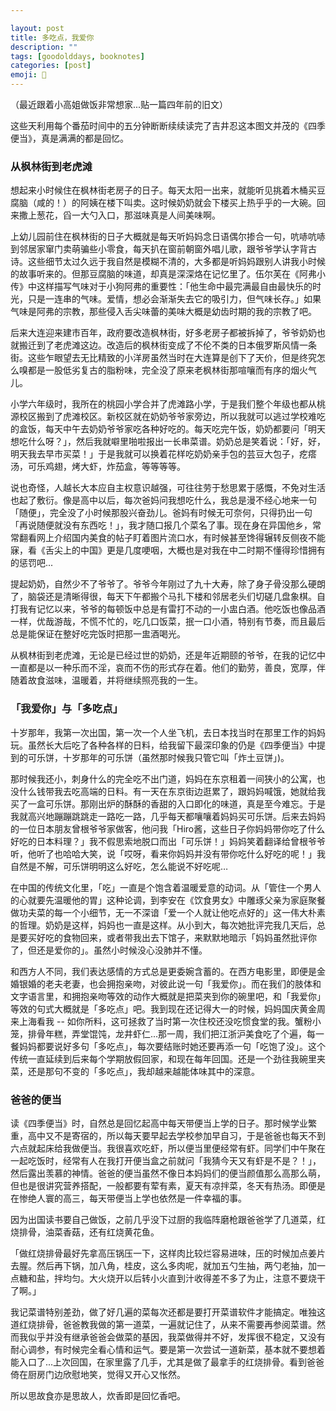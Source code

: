 ```yaml
---

layout: post
title: 多吃点，我爱你
description: ""
tags: [goodolddays, booknotes]
categories: [post]
emoji: 🍲
---
```


（最近跟着小高姐做饭非常想家...贴一篇四年前的旧文）

这些天利用每个番茄时间中的五分钟断断续续读完了吉井忍这本图文并茂的《四季便当》，真是满满的都是回忆。

### 从枫林街到老虎滩
想起来小时候住在枫林街老房子的日子。每天太阳一出来，就能听见挑着木桶买豆腐脑（咸的！）的阿姨在楼下叫卖。这时候奶奶就会下楼买上热乎乎的一大碗。回来撒上葱花，舀一大勺入口，那滋味真是人间美味啊。

上幼儿园前住在枫林街的日子大概就是每天听妈妈念日语偶尔掺合一句，吭哧吭哧到邻居家窜门卖萌骗些小零食，每天扒在窗前朝窗外唱儿歌，跟爷爷学认字背古诗。这些细节太过久远于我自然是模糊不清的，大多都是听妈妈跟别人讲我小时候的故事听来的。但那豆腐脑的味道，却真是深深烙在记忆里了。伍尔芙在《阿弗小传》中这样描写气味对于小狗阿弗的重要性：「他生命中最完满最自由最快乐的时光，只是一连串的气味。爱情，想必会渐渐失去它的吸引力，但气味长存。」如果气味是阿弗的宗教，那些侵入舌尖味蕾的美味大概是幼齿时期的我的宗教了吧。

后来大连迎来建市百年，政府要改造枫林街，好多老房子都被拆掉了，爷爷奶奶也就搬迁到了老虎滩这边。改造后的枫林街变成了不伦不类的日本俄罗斯风情一条街。这些乍眼望去无比精致的小洋房虽然当时在大连算是创下了天价，但是终究怎么嗅都是一股低劣复古的脂粉味，完全没了原来老枫林街那喧嚷而有序的烟火气儿。

小学六年级时，我所在的桃园小学合并了虎滩路小学，于是我们整个年级也都从桃源校区搬到了虎滩校区。新校区就在奶奶爷爷家旁边，所以我就可以逃过学校难吃的盒饭，每天中午去奶奶爷爷家吃各种好吃的。每天吃完午饭，奶奶都要问「明天想吃什么呀？」，然后我就噼里啪啦报出一长串菜谱。奶奶总是笑着说：「好，好，明天我去早市买菜！」于是我就可以换着花样吃奶奶亲手包的芸豆大包子，疙瘩汤，可乐鸡翅，烤大虾，炸茄盒，等等等等。

说也奇怪，人越长大本应自主权意识越强，可往往劳于愁思累于感慨，不免对生活也起了敷衍。像是高中以后，每次爸妈问我想吃什么，我总是漫不经心地来一句「随便」，完全没了小时候那股兴奋劲儿。爸妈有时候无可奈何，只得扔出一句「再说随便就没有东西吃！」，我才随口报几个菜名了事。现在身在异国他乡，常常翻看网上介绍国内美食的帖子盯着图片流口水，有时候甚至馋得辗转反侧夜不能寐，看《舌尖上的中国》更是几度哽咽，大概也是对我在中二时期不懂得珍惜拥有的惩罚吧...

提起奶奶，自然少不了爷爷了。爷爷今年刚过了九十大寿，除了身子骨没那么硬朗了，脑袋还是清晰得很，每天下午都搬个马扎下楼和邻居老头们切磋几盘象棋。自打我有记忆以来，爷爷的每顿饭中总是有雷打不动的一小盅白酒。他吃饭也像品酒一样，优哉游哉，不慌不忙的，吃几口饭菜，抿一口小酒，特别有节奏，而且最后总是能保证在整好吃完饭时把那一盅酒喝光。

从枫林街到老虎滩，无论是已经过世的奶奶，还是年近期颐的爷爷，在我的记忆中一直都是以一种乐而不淫，哀而不伤的形式存在着。他们的勤劳，善良，宽厚，伴随着故食滋味，温暖着，并将继续照亮我的一生。


### 「我爱你」与「多吃点」
十岁那年，我第一次出国，第一次一个人坐飞机，去日本找当时在那里工作的妈妈玩。虽然长大后吃了各种各样的日料，给我留下最深印象的仍是《四季便当》中提到的可乐饼，十岁那年的可乐饼（虽然那时候我只管它叫「炸土豆饼」)。

那时候我还小，刺身什么的完全吃不出门道，妈妈在东京租着一间狭小的公寓，也没什么钱带我去吃高端的日料。有一天在东京街边逛累了，跟妈妈喊饿，她就给我买了一盒可乐饼。那刚出炉的酥酥的香甜的入口即化的味道，真是至今难忘。于是我就高兴地蹦蹦跳跳走一路吃一路，几乎每天都嚷嚷着妈妈买可乐饼。后来去妈妈的一位日本朋友曾根爷爷家做客，他问我「Hiro酱，这些日子你妈妈带你吃了什么好吃的日本料理？」我不假思索地脱口而出「可乐饼！」妈妈笑着翻译给曾根爷爷听，他听了也哈哈大笑，说「哎呀，看来你妈妈并没有带你吃什么好吃的呢！」我自然是不解，可乐饼明明这么好吃，怎么能说不好吃呢…

在中国的传统文化里，「吃」一直是个饱含着温暖爱意的动词。从「管住一个男人的心就要先温暖他的胃」这种论调，到李安在《饮食男女》中雕琢父亲为家庭聚餐做功夫菜的每一个小细节，无一不深谙「爱一个人就让他吃点好的」这一伟大朴素的哲理。奶奶是这样，妈妈也一直是这样。从小到大，每次她批评完我几天后，总是要买好吃的食物回来，或者带我出去下馆子，来默默地暗示「妈妈虽然批评你了，但还是爱你的」。虽然小时候没心没肺并不懂。

和西方人不同，我们表达感情的方式总是更委婉含蓄的。在西方电影里，即便是金婚银婚的老夫老妻，也会拥抱亲吻，对彼此说一句「我爱你」。而在我们的肢体和文字语言里，和拥抱亲吻等效的动作大概就是把菜夹到你的碗里吧，和「我爱你」等效的句式大概就是「多吃点」吧。我到现在还记得大一的时候，妈妈国庆黄金周来上海看我 -- 如你所料，这可拯救了当时第一次住校还没吃惯食堂的我。蟹粉小笼，排骨年糕，弄堂馄饨，龙井虾仁...那一周，我们把江浙沪美食吃了个遍，每一餐妈妈都要说好多句「多吃点」，每次要结账时她还要再添一句「吃饱了没」。这个传统一直延续到后来每个学期放假回家，和现在每年回国。还是一个劲往我碗里夹菜，还是那句不变的「多吃点」，我却越来越能体味其中的深意。

### 爸爸的便当
 读《四季便当》时，自然总是回忆起高中每天带便当上学的日子。那时候学业繁重，高中又不是寄宿的，所以每天要早起去学校参加早自习，于是爸爸也每天不到六点就起床给我做便当。我很喜欢吃虾，所以便当里便经常有虾。同学们中午聚在一起吃饭时，经常有人在我打开便当盒之前就问「我猜今天又有虾是不是？！」，然后露出羡慕的神情。爸爸的便当虽然不像日本妈妈们的便当颜值那么高那么萌，但也是很讲究营养搭配，一般都要有荤有素，夏天有凉拌菜，冬天有热汤。即便是在惨绝人寰的高三，每天带便当上学也依然是一件幸福的事。

因为出国读书要自己做饭，之前几乎没下过厨的我临阵磨枪跟爸爸学了几道菜，红烧排骨，油菜香菇，还有红烧黄花鱼。

「做红烧排骨最好先拿高压锅压一下，这样肉比较烂容易进味，压的时候加点姜片去腥。然后再下锅，加八角，桂皮，这么多肉呢，就加五勺生抽，两勺老抽，加一点糖和盐，拌均匀。大火烧开以后转小火直到汁收得差不多了为止，注意不要烧干了啊。」

我记菜谱特别差劲，做了好几遍的菜每次还都是要打开菜谱软件才能搞定。唯独这道红烧排骨，爸爸教我做的第一道菜，一遍就记住了，从来不需要再参阅菜谱。然而我似乎并没有继承爸爸会做菜的基因，我菜做得并不好，发挥很不稳定，又没有耐心调参，有时候完全看心情和运气。要是第一次尝试一道新菜，基本就不要想着能入口了...上次回国，在家里露了几手，尤其是做了最拿手的红烧排骨。看到爸爸倚在厨房门边欣慰地笑，觉得又开心又怅然。

所以思故食亦是思故人，炊香即是回忆香吧。
